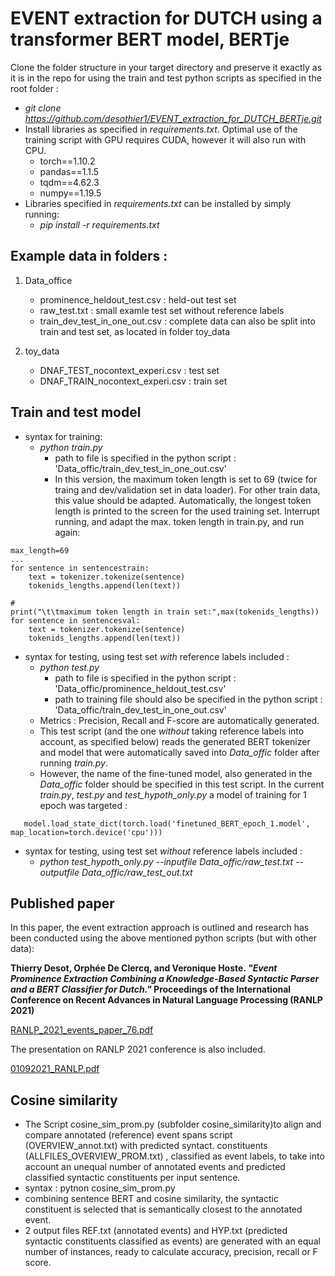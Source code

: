 # EVENT extraction for DUTCH using a transformer BERT model, BERTje

Clone the folder structure in your target directory and preserve it exactly as it is in the repo for using the train and test python scripts as specified in the root folder : 
   - *git clone https://github.com/desothier1/EVENT_extraction_for_DUTCH_BERTje.git*
   - Install libraries as specified in *requirements.txt*. Optimal use of the training script with GPU requires CUDA, however it will also run with CPU.
        - torch==1.10.2
        - pandas==1.1.5
        - tqdm==4.62.3
        - numpy==1.19.5
   - Libraries specified in *requirements.txt* can be installed by simply running:
        - *pip install -r requirements.txt*
   
## Example data in folders :

1. Data_office
   - prominence_heldout_test.csv : held-out test set
   - raw_test.txt : small examle test set without reference labels
   - train_dev_test_in_one_out.csv : complete data can also be split into train and test set, as located in folder toy_data
   
2. toy_data
   - DNAF_TEST_nocontext_experi.csv : test set
   - DNAF_TRAIN_nocontext_experi.csv : train set


## Train and test model

- syntax for training:
   - *python train.py*
      - path to file is specified in the python script :  'Data_offic/train_dev_test_in_one_out.csv'
      - In this version, the maximum token length is set to 69 (twice for traing and dev/validation set in data loader). For other train data, this value should be adapted. Automatically, the longest token length is printed to the screen for the used training set. Interrupt running, and adapt the max. token length in train.py, and run again:
```
max_length=69
...
for sentence in sentencestrain:
    text = tokenizer.tokenize(sentence)
    tokenids_lengths.append(len(text))

#
print("\t\tmaximum token length in train set:",max(tokenids_lengths))
for sentence in sentencesval:
    text = tokenizer.tokenize(sentence)
    tokenids_lengths.append(len(text))

```
      
      
- syntax for testing, using test set *with* reference labels included :
   - *python test.py*
      - path to file is specified in the python script :  'Data_offic/prominence_heldout_test.csv'
      - path to training file should also be specified in the python script :  'Data_offic/train_dev_test_in_one_out.csv'
    - Metrics : Precision, Recall and F-score are automatically generated.
   - This test script (and the one *without* taking reference labels into account, as specified below) reads the generated BERT tokenizer and model that were automatically saved into *Data_offic* folder after running *train.py*. 
    - However, the name of the fine-tuned model, also generated in the *Data_offic* folder should be specified in this test script. In the current *train.py*, *test.py* and *test_hypoth_only.py* a model of training for 1 epoch was targeted :
``` 
   model.load_state_dict(torch.load('finetuned_BERT_epoch_1.model', map_location=torch.device('cpu')))
```   
      
- syntax for testing, using test set *without* reference labels included :
   - *python test_hypoth_only.py --inputfile Data_offic/raw_test.txt --outputfile Data_offic/raw_test_out.txt*


## Published paper 

In this paper, the event extraction approach is outlined and research has been conducted using the above mentioned python scripts (but with other data):

**Thierry Desot, Orphée De Clercq, and Veronique Hoste. *"Event Prominence Extraction Combining a Knowledge-Based Syntactic Parser and a BERT Classifier for Dutch."* Proceedings of the International Conference on Recent Advances in Natural Language Processing (RANLP 2021)**

[RANLP_2021_events_paper_76.pdf](https://github.com/desothier1/EVENT_extraction_for_DUTCH_BERTje/files/9078861/RANLP_2021_events_paper_76.pdf)

The presentation on RANLP 2021 conference is also included.

[01092021_RANLP.pdf](https://github.com/desothier1/EVENT_extraction_for_DUTCH_BERTje/files/9078878/01092021_RANLP.pdf)


## Cosine similarity 

- The Script cosine_sim_prom.py (subfolder cosine_similarity)to align and compare annotated (reference) event spans script (OVERVIEW_annot.txt) with predicted syntact. constituents (ALLFILES_OVERVIEW_PROM.txt) , classified as event labels, to take into account an unequal number of annotated events and predicted classified syntactic constituents per input sentence.
- syntax : pytnon cosine_sim_prom.py
- combining sentence BERT and cosine similarity, the syntactic constituent is selected that is semantically closest to the annotated event.
- 2 output files REF.txt (annotated events) and HYP.txt (predicted syntactic constituents classified as events) are generated with an equal number of instances, ready to calculate accuracy, precision, recall or F score.



